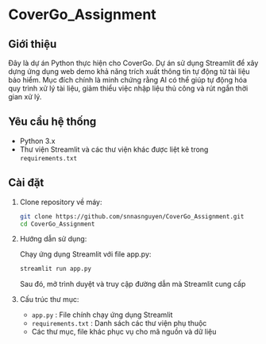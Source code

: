# CoverGo_Assignment

## Giới thiệu

Đây là dự án Python thực hiện cho CoverGo. Dự án sử dụng Streamlit để xây dựng ứng dụng web demo khả năng trích xuất thông tin tự động từ tài liệu bảo hiểm. Mục đích chính là minh chứng rằng AI có thể giúp tự động hóa quy trình xử lý tài liệu, giảm thiểu việc nhập liệu thủ công và rút ngắn thời gian xử lý.
## Yêu cầu hệ thống

- Python 3.x
- Thư viện Streamlit và các thư viện khác được liệt kê trong `requirements.txt`

## Cài đặt

1. Clone repository về máy:

   ```bash
   git clone https://github.com/snnasnguyen/CoverGo_Assignment.git
   cd CoverGo_Assignment
   ```

2. Hướng dẫn sử dụng:

   Chạy ứng dụng Streamlit với file app.py:

   ```bash
   streamlit run app.py
   ```

   Sau đó, mở trình duyệt và truy cập đường dẫn mà Streamlit cung cấp

3. Cấu trúc thư mục:

   - `app.py` : File chính chạy ứng dụng Streamlit  
   - `requirements.txt` : Danh sách các thư viện phụ thuộc  
   - Các thư mục, file khác phục vụ cho mã nguồn và dữ liệu
